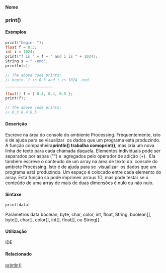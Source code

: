 
#### Nome
### print()

#### Exemplos

```pde
print("begin- "); 
float f = 0.3; 
int i = 1024; 
print("f is " + f + " and i is " + 1024); 
String s = " -end"; 
println(s); 
 
// The above code prints: 
// begin- f is 0.3 and i is 1024 -end 

```
<hr align="left" noshade="noshade" size="1" width="150"/>

```pde
float[] f = { 0.3, 0.4, 0.5 }; 
print(f); 
 
// The above code prints: 
// 0.3 0.4 0.5 

```

#### Descrição
Escreve na área do console do ambiente
Processing. Frequentemente, isto é de ajuda para
se visualizar  os dados que um programa está
produzindo.
A função companheira**println() **trabalha como**print()**,
mas cria um nova linha de texto para cada chamada daquela. Elementos
individuais pode ser separados por aspas ("") e  agregados pelo
operador de adição (+).  Ela também escreve o
conteúdo de um array na área de texto do  console do
ambiete Processing. Isto é de ajuda para se  visualizar
 os dados que um programa está produzindo. Um espaço
é colocado entre cada elemento do array. Esta
função só pode imprimeir arraus 1D, mas pode
testar se o conteúdo de uma array de mais de duas
dimensões é nulo ou não nulo.

#### Sintaxe
```pde
print(data)

```
Parâmetros
data
boolean, byte, char, color, int, float, String, boolean[], byte[], char[], color[], int[], float[], ou String[]

#### Utilização

	
IDE

#### Relacionado
[println()](println_)
